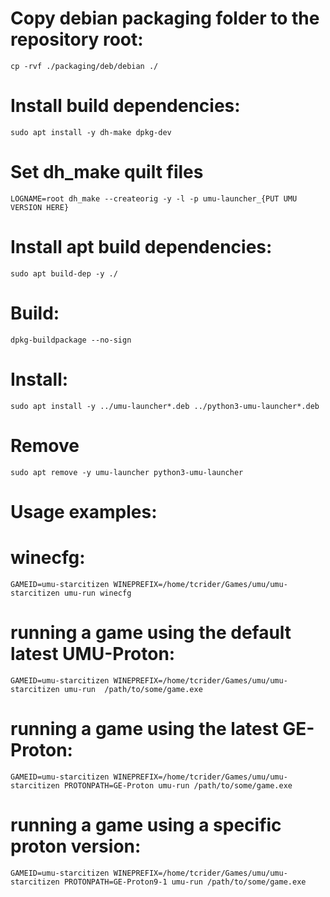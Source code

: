 # Copy debian packaging folder to the repository root:
```
cp -rvf ./packaging/deb/debian ./
```


# Install build dependencies:
```
sudo apt install -y dh-make dpkg-dev
```

# Set dh_make quilt files
```
LOGNAME=root dh_make --createorig -y -l -p umu-launcher_{PUT UMU VERSION HERE}
```

# Install apt build dependencies:
```
sudo apt build-dep -y ./ 
```

# Build:
```
dpkg-buildpackage --no-sign
```

# Install:
```
sudo apt install -y ../umu-launcher*.deb ../python3-umu-launcher*.deb
```

# Remove
```
sudo apt remove -y umu-launcher python3-umu-launcher
```

# Usage examples:

# winecfg:
```
GAMEID=umu-starcitizen WINEPREFIX=/home/tcrider/Games/umu/umu-starcitizen umu-run winecfg
```

# running a game using the default latest UMU-Proton:
```
GAMEID=umu-starcitizen WINEPREFIX=/home/tcrider/Games/umu/umu-starcitizen umu-run  /path/to/some/game.exe
```

# running a game using the latest GE-Proton:
```
GAMEID=umu-starcitizen WINEPREFIX=/home/tcrider/Games/umu/umu-starcitizen PROTONPATH=GE-Proton umu-run /path/to/some/game.exe
```

# running a game using a specific proton version:
```
GAMEID=umu-starcitizen WINEPREFIX=/home/tcrider/Games/umu/umu-starcitizen PROTONPATH=GE-Proton9-1 umu-run /path/to/some/game.exe
```
